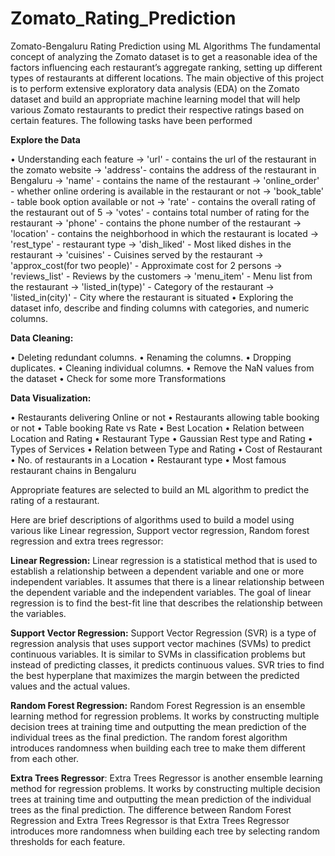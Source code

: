 # Zomato_Rating_Prediction
Zomato-Bengaluru Rating Prediction using ML Algorithms 
The fundamental concept of analyzing the Zomato dataset is to get a reasonable idea of the factors influencing each restaurant’s aggregate ranking, setting up different types of restaurants at different locations. The main objective of this project is to perform extensive exploratory data analysis (EDA) on the Zomato dataset and build an appropriate machine learning model that will help various Zomato restaurants to predict their respective ratings based on certain features.
The following tasks have been performed

**Explore the Data**

•	Understanding each feature
→	'url' - contains the url of the restaurant in the zomato website
→	'address'- contains the address of the restaurant in Bengaluru
→	'name' - contains the name of the restaurant
→	'online_order' - whether online ordering is available in the restaurant or not
→	'book_table' - table book option available or not
→	'rate' - contains the overall rating of the restaurant out of 5
→	'votes' - contains total number of rating for the restaurant
→	'phone' - contains the phone number of the restaurant
→	'location' - contains the neighborhood in which the restaurant is located
→	'rest_type' - restaurant type
→	'dish_liked' - Most liked dishes in the restaurant
→	'cuisines' - Cuisines served by the restaurant
→	'approx_cost(for two people)' - Approximate cost for 2 persons
→	'reviews_list' - Reviews by the customers
→	'menu_item' - Menu list from the restaurant
→	'listed_in(type)' - Category of the restaurant
→	'listed_in(city)' - City where the restaurant is situated
•	Exploring the dataset info, describe and finding columns with categories, and numeric columns.

**Data Cleaning:**

•	Deleting redundant columns.
•	Renaming the columns.
•	Dropping duplicates.
•	Cleaning individual columns.
•	Remove the NaN values from the dataset
•	Check for some more Transformations

**Data Visualization:**

•	Restaurants delivering Online or not
•	Restaurants allowing table booking or not
•	Table booking Rate vs Rate
•	Best Location
•	Relation between Location and Rating
•	Restaurant Type
•	Gaussian Rest type and Rating
•	Types of Services
•	Relation between Type and Rating
•	Cost of Restaurant
•	No. of restaurants in a Location
•	Restaurant type
•	Most famous restaurant chains in Bengaluru

Appropriate features are selected to build an ML algorithm to predict the rating of a restaurant. 

Here are brief descriptions of algorithms used to build a model using various like Linear regression, Support vector regression, Random forest regression and extra trees regressor:

**Linear Regression:** Linear regression is a statistical method that is used to establish a relationship between a dependent variable and one or more independent variables. It assumes that there is a linear relationship between the dependent variable and the independent variables. The goal of linear regression is to find the best-fit line that describes the relationship between the variables.

**Support Vector Regression:** Support Vector Regression (SVR) is a type of regression analysis that uses support vector machines (SVMs) to predict continuous variables. It is similar to SVMs in classification problems but instead of predicting classes, it predicts continuous values. SVR tries to find the best hyperplane that maximizes the margin between the predicted values and the actual values.

**Random Forest Regression:** Random Forest Regression is an ensemble learning method for regression problems. It works by constructing multiple decision trees at training time and outputting the mean prediction of the individual trees as the final prediction. The random forest algorithm introduces randomness when building each tree to make them different from each other.

**Extra Trees Regressor**: Extra Trees Regressor is another ensemble learning method for regression problems. It works by constructing multiple decision trees at training time and outputting the mean prediction of the individual trees as the final prediction. The difference between Random Forest Regression and Extra Trees Regressor is that Extra Trees Regressor introduces more randomness when building each tree by selecting random thresholds for each feature.
